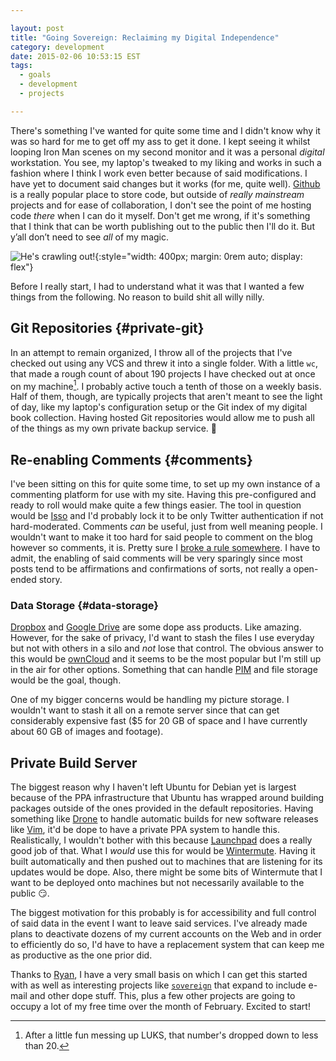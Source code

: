 ```yaml
---

layout: post
title: "Going Sovereign: Reclaiming my Digital Independence"
category: development
date: 2015-02-06 10:53:15 EST
tags:
  - goals
  - development
  - projects

---
```

There's something I've wanted for quite some time and I didn't know why it was
so hard for me to get off my ass to get it done. I kept seeing it whilst
looping Iron Man scenes on my second monitor and it was a personal _digital_
workstation. You see, my laptop's tweaked to my liking and works in such a
fashion where I think I work even better because of said modifications. I have
yet to document said changes but it works (for me, quite well). [Github][] is a
really popular place to store code, but outside of _really mainstream_
projects and for ease of collaboration, I don't see the point of me hosting
code _there_ when I can do it myself. Don't get me wrong, if it's something that
I think that can be worth publishing out to the public then I'll do it. But
y’all don’t need to see _all_ of my magic.

![He's crawling out!](/images/cat_scratch_snow.gif){:style="width: 400px; margin: 0rem auto; display: flex"}

Before I really start, I had to understand what it was that I wanted a few
things from the following. No reason to build shit all willy nilly.

## Git Repositories {#private-git}
In an attempt to remain organized, I throw all of the projects that I've
checked out using any VCS and threw it into a single folder. With a little
`wc`, that made a rough count of about 190 projects I have checked out at
once on my machine[^1]. I probably active touch a tenth of those on a weekly
basis. Half of them, though, are typically projects that aren't meant to
see the light of day, like my laptop's configuration setup or the Git
index of my digital book collection. Having hosted Git repositories would
allow me to push all of the things as my own private backup service. :dizzy:

## Re-enabling Comments {#comments}
I've been sitting on this for quite some time, to set up my own instance of
a commenting platform for use with my site. Having this pre-configured and
ready to roll would make quite a few things easier. The tool in question
would be [Isso][] and I'd probably lock it to be only Twitter authentication
if not hard-moderated. Comments _can_ be useful, just from well meaning people.
I wouldn't want to make it too hard for said people to comment on the blog
however so comments, it is. Pretty sure I [broke a rule somewhere][atwood1].
I have to admit, the enabling of said comments will be very sparingly since
most posts tend to be affirmations and confirmations of sorts, not really
a open-ended story.

### Data Storage {#data-storage}
[Dropbox][] and [Google Drive][gdrv] are some dope ass products. Like amazing.
However, for the sake of privacy, I'd want to stash the files I use everyday
but not with others in a silo and _not_ lose that control. The obvious answer
to this would be [ownCloud][] and it seems to be the most popular but I'm
still up in the air for other options. Something that can handle [PIM][] and
file storage would be the goal, though.

One of my bigger concerns would be handling my picture storage. I wouldn't
want to stash it all on a remote server since that can get considerably
expensive fast ($5 for 20 GB of space and I have currently about 60 GB of
images and footage).

## Private Build Server
The biggest reason why I haven't left Ubuntu for Debian yet is largest because
of the PPA infrastructure that Ubuntu has wrapped around building packages
outside of the ones provided in the default repositories. Having something
like [Drone][] to handle automatic builds for new software releases like
[Vim][], it'd be dope to have a private PPA system to handle this.
Realistically, I wouldn't bother with this because [Launchpad][] does a really
good job of that. What I _would_ use this for would be [Wintermute][]. Having
it built automatically and then pushed out to machines that are listening for
its updates would be dope. Also, there might be some bits of Wintermute that I
want to be deployed onto machines but not necessarily available to the public
:smirk:.

The biggest motivation for this probably is for accessibility and full control
of said data in the event I want to leave said services. I've already made
plans to deactivate dozens of my current accounts on the Web and in order to
efficiently do so, I'd have to have a replacement system that can keep me as
productive as the one prior did.

Thanks to [Ryan][], I have a very small basis on which I can get this started
with as well as interesting projects like [`sovereign`][] that expand to
include e-mail and other dope stuff. This, plus a few other projects are going
to occupy a lot of my free time over the month of February. Excited to start!

[github]: https://github.com
[pass]: http://www.passwordstore.org/
[isso]: http://posativ.org/isso/
[dropbox]: https://dropbox.com
[gdrv]: https://drive.google.com
[pim]: https://duckduckgo.com/Personal_information_management?ia=about
[owncloud]: https://owncloud.org/features/
[atwood1]: http://blog.codinghorror.com/a-blog-without-comments-is-not-a-blog/
[wintermute]: https://jalcine.github.com/wintermute
[launchpad]: https://launchpad.net
[drone]: https://drone.io
[vim]: https://vim.org
[ryan]: http://rix.si
[`sovereign`]: https://github.com/al3x/sovereign
[^1]: After a little fun messing up LUKS, that number's dropped down to less than 20.
